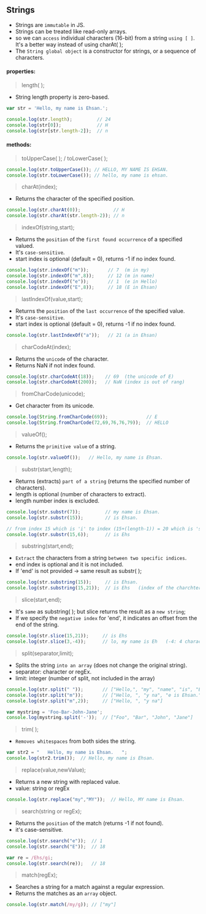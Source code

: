 ## Strings

* Strings are `immutable` in JS.
* Strings can be treated like read-only arrays.
* so we can `access` individual characters (16-bit) from a string `using [ ]`. It's a better way instead of using charAt( );
* The `String global object` is a constructor for strings, or a sequence of characters.

#### properties:

> length( );

* String length property is zero-based.

```js
var str = 'Hello, my name is Ehsan.';

console.log(str.length);         // 24
console.log(str[0]);             // H
console.log(str[str.length-2]);  // n
```

#### methods:

> toUpperCase( ); / toLowerCase( );

```js
console.log(str.toUpperCase()); // HELLO, MY NAME IS EHSAN.
console.log(str.toLowerCase()); // hello, my name is ehsan.
```

> charAt(index);

* Returns the character of the specified position.

```js
console.log(str.charAt(0));            // H
console.log(str.charAt(str.length-2)); // n
```

> indexOf(string,start);

* Returns the `position` of the `first found occurrence` of a specified valued.
* It's `case-sensitive`.
* start index is optional (default = 0), returns -1 if no index found.

```js
console.log(str.indexOf("m"));       // 7  (m in my)
console.log(str.indexOf("m",8));     // 12 (m in name)
console.log(str.indexOf("e"));       // 1  (e in Hello)
console.log(str.indexOf("E",8));     // 18 (E in Ehsan)
```

> lastIndexOf(value,start);

* Returns the `position` of the `last occurrence` of the specified value.
* It's `case-sensitive`.
* start index is optional (default = 0), returns -1 if no index found.

```js
console.log(str.lastIndexOf("a"));   // 21 (a in Ehsan)
```

> charCodeAt(index);

* Returns the `unicode` of the character.
* Returns NaN if not index found.

```js
console.log(str.charCodeAt(18));    // 69  (the unicode of E)
console.log(str.charCodeAt(200));   // NaN (index is out of rang)
```

> fromCharCode(unicode);

* Get character from its unicode.

```js
console.log(String.fromCharCode(69));              // E
console.log(String.fromCharCode(72,69,76,76,79));  // HELLO
```

> valueOf();

* Returns the `primitive value` of a string.

```js
console.log(str.valueOf());   // Hello, my name is Ehsan.
```

> substr(start,length);

* Returns (extracts) `part of a string` (returns the specified number of characters).
* length is optional (number of characters to extract).
* length number index is excluded.

```js
console.log(str.substr(7));         // my name is Ehsan.
console.log(str.substr(15));        // is Ehsan.

// from index 15 which is 'i' to index (15+(length-1)) = 20 which is 's'
console.log(str.substr(15,6));      // is Ehs
```

> substring(start,end);

* `Extract` the characters from a string `between two specific indices`.
* end index is optional and it is not included.
* If 'end' is not provided -> same result as substr( );

```js
console.log(str.substring(15));     // is Ehsan.
console.log(str.substring(15,21));  // is Ehs   (index of the charchter 's' is 20)
```

> slice(start,end);

* It's `same` as substring( ); but slice returns the result as a `new string`;
* If we specify the `negative index` for 'end', it indicates an offset from the end of the string.

```js
console.log(str.slice(15,21));     // is Ehs
console.log(str.slice(3,-4));      // lo, my name is Eh   (-4: 4 characters subtract from the end of the string)
```

> split(separator,limit);

* Splits the string `into an array` (does not change the original string).
* separator: character or regEx.
* limit: integer (number of split, not included in the array)

```js
console.log(str.split(" "));       // ["Hello,", "my", "name", "is", "Ehsan."]
console.log(str.split("m"));       // ["Hello, ", "y na", "e is Ehsan."]
console.log(str.split("m",2));     // ["Hello, ", "y na"]
```

```js
var mystring = 'Foo-Bar-John-Jane';
console.log(mystring.split('-'));  // ["Foo", "Bar", "John", "Jane"]
````

> trim( );

* `Removes whitespaces` from both sides the string.

```js
var str2 = "   Hello, my name is Ehsan.   ";
console.log(str2.trim());  // Hello, my name is Ehsan.
```

> replace(value,newValue);

* Returns a new string with replaced value.
* value: string or regEx

```js
console.log(str.replace("my","MY"));  // Hello, MY name is Ehsan.
```

> search(string or regEx);

* Returns the `position` of the match (returns -1 if not found).
* it's case-sensitive.

```js
console.log(str.search("e"));  // 1
console.log(str.search("E"));  // 18

var re = /Ehs/gi;
console.log(str.search(re));   // 18
```

> match(regEx);

* Searches a string for a match against a regular expression.
* Returns the matches as an `array` object.

```js
console.log(str.match(/my/g)); // ["my"]
```



